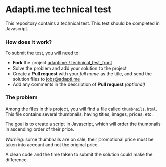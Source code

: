 # Adapti.me technical test

This repository contains a technical test. This test should be completed in Javascript.

### How does it work?

To submit the test, you will need to:

- **Fork** the project [adaptime / technical_test_front](https://github.com/adaptime/technical_test_front)
- Solve the problem and add your solution to the project
- Create a **Pull request** with your *full name* as the title, and send the solution files to <jobs@adapti.me>
- Add any comments in the description of **Pull request** *(optional)*

### The problem

Among the files in this project, you will find a file called `thumbnails.html`.
This file contains several thumbnails, having titles, images, prices, etc.

The goal is to create a script in Javascript, which will order the thumbnails in ascending order of their price.

*Warning:* some thumbnails are on sale, their promotional price must be taken into account and not the original price.

A clean code and the time taken to submit the solution could make the difference.
